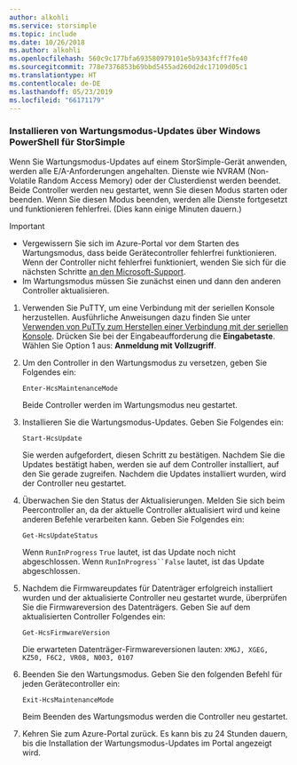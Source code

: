 ```yaml
---
author: alkohli
ms.service: storsimple
ms.topic: include
ms.date: 10/26/2018
ms.author: alkohli
ms.openlocfilehash: 560c9c177bfa693580979101e5b9343fcff7fe40
ms.sourcegitcommit: 778e7376853b69bbd5455ad260d2dc17109d05c1
ms.translationtype: HT
ms.contentlocale: de-DE
ms.lasthandoff: 05/23/2019
ms.locfileid: "66171179"
---
```

### <a name="install-maintenance-mode-updates-via-windows-powershell-for-storsimple"></a>Installieren von Wartungsmodus-Updates über Windows PowerShell für StorSimple

Wenn Sie Wartungsmodus-Updates auf einem StorSimple-Gerät anwenden, werden alle E/A-Anforderungen angehalten. Dienste wie NVRAM (Non-Volatile Random Access Memory) oder der Clusterdienst werden beendet. Beide Controller werden neu gestartet, wenn Sie diesen Modus starten oder beenden. Wenn Sie diesen Modus beenden, werden alle Dienste fortgesetzt und funktionieren fehlerfrei. (Dies kann einige Minuten dauern.)

> [!IMPORTANT]
> * Vergewissern Sie sich im Azure-Portal vor dem Starten des Wartungsmodus, dass beide Gerätecontroller fehlerfrei funktionieren. Wenn der Controller nicht fehlerfrei funktioniert, wenden Sie sich für die nächsten Schritte [an den Microsoft-Support](../articles/storsimple/storsimple-8000-contact-microsoft-support.md).
> * Im Wartungsmodus müssen Sie zunächst einen und dann den anderen Controller aktualisieren.

1. Verwenden Sie PuTTY, um eine Verbindung mit der seriellen Konsole herzustellen. Ausführliche Anweisungen dazu finden Sie unter [Verwenden von PuTTy zum Herstellen einer Verbindung mit der seriellen Konsole](../articles/storsimple/storsimple-8000-deployment-walkthrough-u2.md#use-putty-to-connect-to-the-device-serial-console). Drücken Sie bei der Eingabeaufforderung die **Eingabetaste**. Wählen Sie Option 1 aus: **Anmeldung mit Vollzugriff**.

2. Um den Controller in den Wartungsmodus zu versetzen, geben Sie Folgendes ein:
    
    `Enter-HcsMaintenanceMode`

    Beide Controller werden im Wartungsmodus neu gestartet.

3. Installieren Sie die Wartungsmodus-Updates. Geben Sie Folgendes ein: 

    `Start-HcsUpdate`

    Sie werden aufgefordert, diesen Schritt zu bestätigen. Nachdem Sie die Updates bestätigt haben, werden sie auf dem Controller installiert, auf den Sie gerade zugreifen. Nachdem die Updates installiert wurden, wird der Controller neu gestartet.

4. Überwachen Sie den Status der Aktualisierungen. Melden Sie sich beim Peercontroller an, da der aktuelle Controller aktualisiert wird und keine anderen Befehle verarbeiten kann. Geben Sie Folgendes ein: 

    `Get-HcsUpdateStatus`

    Wenn `RunInProgress` `True` lautet, ist das Update noch nicht abgeschlossen. Wenn `RunInProgress``False` lautet, ist das Update abgeschlossen.

5. Nachdem die Firmwareupdates für Datenträger erfolgreich installiert wurden und der aktualisierte Controller neu gestartet wurde, überprüfen Sie die Firmwareversion des Datenträgers. Geben Sie auf dem aktualisierten Controller Folgendes ein:

    `Get-HcsFirmwareVersion`
   
    Die erwarteten Datenträger-Firmwareversionen lauten: `XMGJ, XGEG, KZ50, F6C2, VR08, N003, 0107`

6. Beenden Sie den Wartungsmodus. Geben Sie den folgenden Befehl für jeden Gerätecontroller ein:

    `Exit-HcsMaintenanceMode`

    Beim Beenden des Wartungsmodus werden die Controller neu gestartet.

7. Kehren Sie zum Azure-Portal zurück. Es kann bis zu 24 Stunden dauern, bis die Installation der Wartungsmodus-Updates im Portal angezeigt wird.